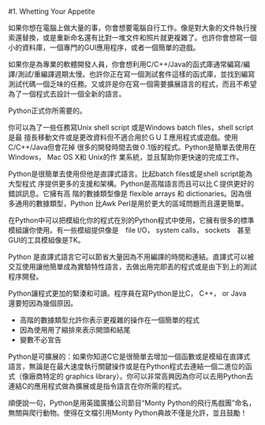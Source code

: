 #1. Whetting Your Appetite

如果你想在電腦上做大量的事，你會想要電腦自行工作。像是對大象的文件執行搜索還替換，或是重新命名還有比對一堆文件和照片就更複雜了。也許你會想寫一個小的資料庫，一個專門的GUI應用程序，或者一個簡單的遊戲。

如果你是為專業的軟體開發人員，你會想利用C/C++/Java的函式庫通常編寫/編譯/測試/重編譯週期太慢。也許你正在寫一個測試套件這樣的函式庫，並找到編寫測試代碼一個乏味的任務。又或許是你在寫一個需要擴展語言的程式，而且不希望為了一個程式去設計一個全新的語言。

Python正式你所需要的。

你可以為了一些任務寫Unix shell script 或是Windows batch files，shell script是最
擅長移動文件或是更改資料但不適合用於ＧＵＩ應用程式或遊戲。使用C/C++/Java但會花掉
很多的開發時間去做０.1版的程式。Python是簡單去使用在Windows， Mac OS X和 Unix的作
業系統，並且幫助你更快速的完成工作。

Python是很簡單去使用但他是直譯式語言。比起batch files或是shell script能為大型程式
序提供更多的支援和架構。Python是高階語言而且可以比Ｃ提供更好的錯誤訊息。它擁有高
階的數據類型像是 flexible arrays 和 dictionaries。因為很多通用的數據類型，Python
比Awk Perl是用於更大的區域問題而且還更簡單。

在Python中可以把模組化你的程式在別的Python程式中使用，它擁有很多的標準模組讓你使用。有一些模組提供像是　file I/O， system calls， sockets　甚至 GUI的工具模組像是TK。

Python 是直譯式語言它可以節省大量因為不用編譯的時間和連結。直譯式可以被交互使用讓他簡單成為實驗特性語言，去做出用完即丟的程式或是由下到上的測試程序開發。

Python讓程式更加的緊湊和可讀。程序員在寫Python是比C， C++， or Java　還要短因為幾個原因。
- 高階的數據類型允許你表示更複雜的操作在一個簡單的程式
- 因為使用用了縮排來表示開頭和結尾
- 變數不必宣告

Python是可擴展的：如果你知道C它是很簡單去增加一個函數或是模組在直譯式語言，無論是在最大速度執行關鍵操作或是在Python程式去連結一個二進位的函式（像廠商特定的 graphics library）。你可以非常高興因為你可以去用Python去連結C的應用程式做為擴展或是指令語言在你所需的程式。


順便說一句，Python是用英國廣播公司節目“Monty Python的飛行馬戲團”命名，無關與爬行動物。使得在文檔引用Monty Python典故不僅是允許，並且鼓勵！

